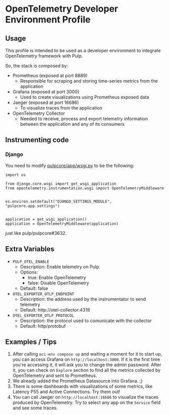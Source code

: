 # OpenTelemetry Developer Environment Profile

## Usage

This profile is intended to be used as a developer environment to integrate OpenTelemetry framework with Pulp.

So, the stack is composed by:
* Prometheus (exposed at port 8889)
    * Responsible for scraping and storing time-series metrics from the application
* Grafana (exposed at port 3000)
    * Used to create visualizations using Prometheus exposed data
* Jaeger (exposed at port 16686)
    * To visualize traces from the application
* OpenTelemetry Collector
    * Needed to receive, process and export telemetry information between the application and any of its consumers

## Instrumenting code

### Django
You need to modify [pulpcore/app/wsgi.py](https://github.com/pulp/pulpcore/blob/main/pulpcore/app/wsgi.py) to be the following:
```
import os

from django.core.wsgi import get_wsgi_application
from opentelemetry.instrumentation.wsgi import OpenTelemetryMiddleware


os.environ.setdefault("DJANGO_SETTINGS_MODULE", "pulpcore.app.settings")


application = get_wsgi_application()
application = OpenTelemetryMiddleware(application)
```
just like pulp/pulpcore#3632.


## Extra Variables
- `PULP_OTEL_ENABLE`
    - Description: Enable telemetry on Pulp.
    - Options:
        - true: Enable OpenTelemetry
        - false: Disable OpenTelemetry
    - Default: false
- `OTEL_EXPORTER_OTLP_ENDPOINT`
    - Description: the address used by the instrumentator to send telemetry
    - Default: http://otel-collector:4318
- `OTEL_EXPORTER_OTLP_PROTOCOL`
    - Description: the protocol used to comunicate with the collector
    - Default: http/protobuf

## Examples / Tips
1. After calling `oci-env compose up` and waiting a moment for it to start up, you can access Grafana on 
`http://localhost:3000`. If it is the first time you're accessing it, it will ask you to change the admin password.
After it, you can check on `Explore` section to find all the metrics collected by OpenTelemetry and sent to Prometheus.
2. We already added the Prometheus Datasource into Grafana. ;)
3. There is some dashboards with visualizations of some metrics, like Latency P55 and Active Connections. Try them out!
4. You can call Jaeger on `http://localhost:16686` to visualize the traces produced by OpenTelemetry. Try to select any 
app on the `Service` field and see some traces.
